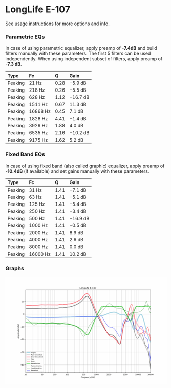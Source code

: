 # LongLife E-107
See [usage instructions](https://github.com/jaakkopasanen/AutoEq#usage) for more options and info.

### Parametric EQs
In case of using parametric equalizer, apply preamp of **-7.4dB** and build filters manually
with these parameters. The first 5 filters can be used independently.
When using independent subset of filters, apply preamp of **-7.3 dB**.

| Type    | Fc       |    Q | Gain     |
|:--------|:---------|:-----|:---------|
| Peaking | 21 Hz    | 0.28 | -5.9 dB  |
| Peaking | 218 Hz   | 0.26 | -5.5 dB  |
| Peaking | 628 Hz   | 1.12 | -16.7 dB |
| Peaking | 1511 Hz  | 0.67 | 11.3 dB  |
| Peaking | 16868 Hz | 0.45 | 7.1 dB   |
| Peaking | 1828 Hz  | 4.41 | -1.4 dB  |
| Peaking | 3929 Hz  | 1.88 | 4.0 dB   |
| Peaking | 6535 Hz  | 2.16 | -10.2 dB |
| Peaking | 9175 Hz  | 1.62 | 5.2 dB   |

### Fixed Band EQs
In case of using fixed band (also called graphic) equalizer, apply preamp of **-10.4dB**
(if available) and set gains manually with these parameters.

| Type    | Fc       |    Q | Gain     |
|:--------|:---------|:-----|:---------|
| Peaking | 31 Hz    | 1.41 | -7.1 dB  |
| Peaking | 63 Hz    | 1.41 | -5.1 dB  |
| Peaking | 125 Hz   | 1.41 | -5.4 dB  |
| Peaking | 250 Hz   | 1.41 | -3.4 dB  |
| Peaking | 500 Hz   | 1.41 | -16.9 dB |
| Peaking | 1000 Hz  | 1.41 | -0.5 dB  |
| Peaking | 2000 Hz  | 1.41 | 8.9 dB   |
| Peaking | 4000 Hz  | 1.41 | 2.6 dB   |
| Peaking | 8000 Hz  | 1.41 | 0.0 dB   |
| Peaking | 16000 Hz | 1.41 | 10.2 dB  |

### Graphs
![](./LongLife%20E-107.png)